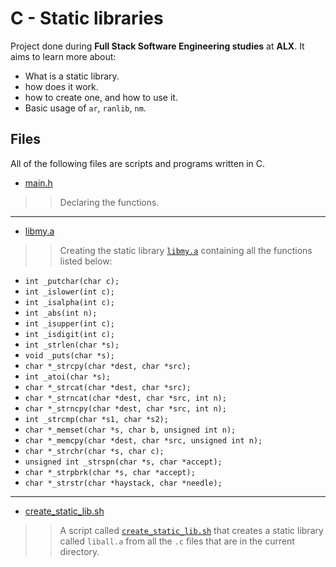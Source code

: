 # C - Static libraries

Project done during **Full Stack Software Engineering studies** at **ALX**. It aims to learn more about:

* What is a static library.
* how does it work.
* how to create one, and how to use it.
* Basic usage of `ar`, `ranlib`, `nm`.

## Files

All of the following files are scripts and programs written in C.

* [main.h](https://github.com/Moh-A-Mahdi/alx-low_level_programming/blob/master/0x09-static_libraries/main.h)
>
>> Declaring the functions.
------------------

* [libmy.a](https://github.com/Moh-A-Mahdi/alx-low_level_programming/blob/master/0x09-static_libraries/libmy.a)
>
>> Creating the static library [`libmy.a`](./libmy.a) containing all the functions listed below:

* `int _putchar(char c);`
* `int _islower(int c);`
* `int _isalpha(int c);`
* `int _abs(int n);`
* `int _isupper(int c);`
* `int _isdigit(int c);`
* `int _strlen(char *s);`
* `void _puts(char *s);`
* `char *_strcpy(char *dest, char *src);`
* `int _atoi(char *s);`
* `char *_strcat(char *dest, char *src);`
* `char *_strncat(char *dest, char *src, int n);`
* `char *_strncpy(char *dest, char *src, int n);`
* `int _strcmp(char *s1, char *s2);`
* `char *_memset(char *s, char b, unsigned int n);`
* `char *_memcpy(char *dest, char *src, unsigned int n);`
* `char *_strchr(char *s, char c);`
* `unsigned int _strspn(char *s, char *accept);`
* `char *_strpbrk(char *s, char *accept);`
* `char *_strstr(char *haystack, char *needle);`

------------------

* [create_static_lib.sh](https://github.com/Moh-A-Mahdi/alx-low_level_programming/blob/master/0x09-static_libraries/create_static_lib.sh)
>
>> A script called [`create_static_lib.sh`](./create_static_lib.sh) that creates a static library called `liball.a` from all the `.c` files that are in the current directory.